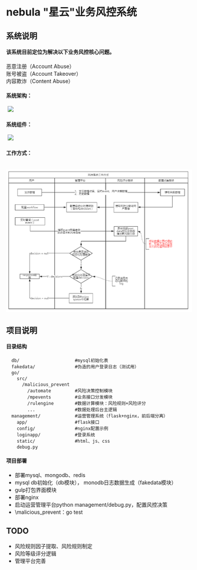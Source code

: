 # nebula "星云"业务风控系统

## 系统说明
#### 该系统目前定位为解决以下业务风控核心问题。

  恶意注册（Account Abuse）  
  账号被盗（Account Takeover）  
  内容欺诈（Content Abuse）  
#### 系统架构：
  ![](image/system.png  )
#### 系统组件：
  ![](image/componement.png  )
#### 工作方式：
  ![](image/workflow.png  )

## 项目说明
#### 目录结构
```
  db/                     #mysql初始化表  
  fakedata/               #伪造的用户登录日志（测试用）  
  go/  
    src/  
      /malicious_prevent  
        /automate         #风险决策控制模块  
        /mpevents         #业务接口分发模块  
        /rulengine        #数据计算模块：风险规则+风险评分  
        ...               #数据处理后台主逻辑  
  management/             #运营管理系统（flask+nginx，前后端分离）  
    app/                  #flask接口  
    config/               #nginx配置示例  
    loginapp/             #登录系统  
    static/               #html、js、css
    debug.py              
```

#### 项目部署
* 部署mysql、mongodb、redis
* mysql db初始化（db模块）， monodb日志数据生成（fakedata模块）
* gulp打包界面模块
* 部署nginx
* 启动运营管理平台python management/debug.py，配置风控决策
* \malicious_prevent：go test

## TODO
* 风险规则因子提取、风险规则制定
* 风险等级评分逻辑
* 管理平台完善



    
